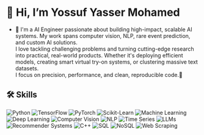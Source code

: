 # 👋 Hi, I’m Yossuf Yasser Mohamed

- 👀 I'm a AI Engineer passionate about building high-impact, scalable AI systems.
My work spans computer vision, NLP, rare event prediction, and custom AI solutions.</br>I love tackling challenging problems and turning cutting-edge research into practical, real-world products.
Whether it's deploying efficient models, creating smart virtual try-on systems, or clustering massive text datasets.</br>I focus on precision, performance, and clean, reproducible code.🎯 


<!---
Amrokahla/Amrokahla is a ✨ special ✨ repository because its `README.md` (this file) appears on your GitHub profile.
You can click the Preview link to take a look at your changes.
--->
## 🛠️ Skills

![Python](https://img.shields.io/badge/Python-3776AB?style=for-the-badge&logo=python&logoColor=white)
![TensorFlow](https://img.shields.io/badge/TensorFlow-FF6F00?style=for-the-badge&logo=tensorflow&logoColor=white)
![PyTorch](https://img.shields.io/badge/PyTorch-EE4C2C?style=for-the-badge&logo=pytorch&logoColor=white)
![Scikit-Learn](https://img.shields.io/badge/Scikit--Learn-F7931E?style=for-the-badge&logo=scikitlearn&logoColor=white)
![Machine Learning](https://img.shields.io/badge/Machine%20Learning-009688?style=for-the-badge)
![Deep Learning](https://img.shields.io/badge/Deep%20Learning-673AB7?style=for-the-badge)
![Computer Vision](https://img.shields.io/badge/Computer%20Vision-3F51B5?style=for-the-badge)
![NLP](https://img.shields.io/badge/NLP-FFC107?style=for-the-badge)
![Time Series](https://img.shields.io/badge/Time%20Series-607D8B?style=for-the-badge)
![LLMs](https://img.shields.io/badge/LLMs-8E24AA?style=for-the-badge)
![Recommender Systems](https://img.shields.io/badge/Recommender%20Systems-FF5722?style=for-the-badge)
![C++](https://img.shields.io/badge/C++-00599C?style=for-the-badge&logo=c%2B%2B&logoColor=white)
![SQL](https://img.shields.io/badge/SQL-4479A1?style=for-the-badge&logo=postgresql&logoColor=white)
![NoSQL](https://img.shields.io/badge/NoSQL-4CAF50?style=for-the-badge)
![Web Scraping](https://img.shields.io/badge/Web%20Scraping-795548?style=for-the-badge)
<!---
## Most Used Languages  
[![Top Langs](https://github-readme-stats.vercel.app/api/top-langs/?username=Amrokahla&layout=compact&theme=cobalt)](https://github.com/anuraghazra/github-readme-stats)--->




